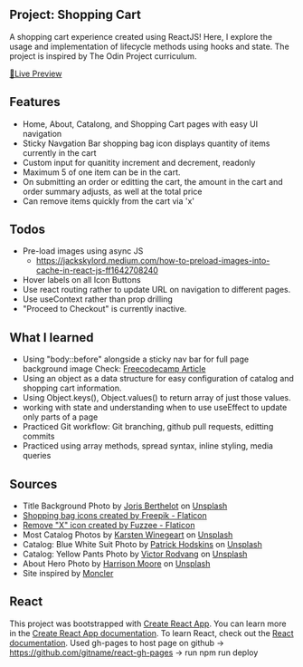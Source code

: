 ## Project: Shopping Cart

A shopping cart experience created using ReactJS! Here, I explore the usage and implementation of lifecycle methods using hooks and state. The project is inspired by The Odin Project curriculum.

<a href="https://dicristea.github.io/shopping-cart/">🔗Live Preview</a>

## Features

- Home, About, Catalong, and Shopping Cart pages with easy UI navigation
- Sticky Navgation Bar shopping bag icon displays quantity of items currently in the cart
- Custom input for quanitity increment and decrement, readonly
- Maximum 5 of one item can be in the cart.
- On submitting an order or editting the cart, the amount in the cart and order summary adjusts, as well at the total price
- Can remove items quickly from the cart via 'x'

## Todos

- Pre-load images using async JS
  - https://jackskylord.medium.com/how-to-preload-images-into-cache-in-react-js-ff1642708240
- Hover labels on all Icon Buttons
- Use react routing rather to update URL on navigation to different pages.
- Use useContext rather than prop drilling
- "Proceed to Checkout" is currently inactive.

## What I learned

- Using "body::before" alongside a sticky nav bar for full page background image
  Check: <a href="https://forum.freecodecamp.org/t/why-does-body-before-code-work-and-not-body/350130">Freecodecamp Article</a>
- Using an object as a data structure for easy configuration of catalog and shopping cart information.
- Using Object.keys(), Object.values() to return array of just those values.
- working with state and understanding when to use useEffect to update only parts of a page
- Practiced Git workflow: Git branching, github pull requests, editting commits
- Practiced using array methods, spread syntax, inline styling, media queries

## Sources

- Title Background Photo by <a href="https://unsplash.com/@eexit?utm_source=unsplash&utm_medium=referral&utm_content=creditCopyText">Joris Berthelot</a> on <a href="https://unsplash.com/photos/EnTU_hr9wPA?utm_source=unsplash&utm_medium=referral&utm_content=creditCopyText">Unsplash</a>
- <a href="https://www.flaticon.com/free-icons/shopping-bag" title="shopping bag icons">Shopping bag icons created by Freepik - Flaticon</a>
- <a href="https://www.flaticon.com/free-icons/close" title="close icons">Remove "X" icon created by Fuzzee - Flaticon</a>
- Most Catalog Photos by <a href="https://unsplash.com/@karsten116?utm_source=unsplash&utm_medium=referral&utm_content=creditCopyText">Karsten Winegeart</a> on <a href="https://unsplash.com/photos/Wc0xH0tFkpI?utm_source=unsplash&utm_medium=referral&utm_content=creditCopyText">Unsplash</a>
- Catalog: Blue White Suit Photo by <a href="https://unsplash.com/@phodskins?utm_source=unsplash&utm_medium=referral&utm_content=creditCopyText">Patrick Hodskins</a> on <a href="https://unsplash.com/photos/YKikzmEOJXM?utm_source=unsplash&utm_medium=referral&utm_content=creditCopyText">Unsplash</a>
- Catalog: Yellow Pants Photo by <a href="https://unsplash.com/@rodograph?utm_source=unsplash&utm_medium=referral&utm_content=creditCopyText">Victor Rodvang</a> on <a href="https://unsplash.com/photos/kIavtjR0sZY?utm_source=unsplash&utm_medium=referral&utm_content=creditCopyText">Unsplash</a>
- About Hero Photo by <a href="https://unsplash.com/@moorecreative?utm_source=unsplash&utm_medium=referral&utm_content=creditCopyText">Harrison Moore</a> on <a href="https://unsplash.com/photos/pNuBdhn8vKU?utm_source=unsplash&utm_medium=referral&utm_content=creditCopyText">Unsplash</a>
- Site inspired by <a href="https://www.moncler.com/en-us/">Moncler</a>

## React

This project was bootstrapped with [Create React App](https://github.com/facebook/create-react-app).
You can learn more in the [Create React App documentation](https://facebook.github.io/create-react-app/docs/getting-started).
To learn React, check out the [React documentation](https://reactjs.org/).
Used gh-pages to host page on github -> https://github.com/gitname/react-gh-pages -> run npm run deploy
